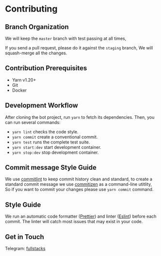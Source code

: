 # Contributing

## Branch Organization

We will keep the `master` branch with test passing at all times,

If you send a pull request, please do it against the `staging` branch, We will squash-merge all the changes.

## Contribution Prerequisites

- Yarn v1.20+
- Git
- Docker

## Development Workflow

After cloning the bot project, run `yarn` to fetch its dependencies. Then, you can run several commands:

- `yarn lint` checks the code style.
- `yarn commit` create a conventional commit.
- `yarn test` runs the complete test suite.
- `yarn start:dev` start development container.
- `yarn stop:dev` stop development container.

## Commit message Style Guide

We use [commitlint](https://commitlint.js.org/) to keep commit history clean and standard, to create a standard commit
message we use [commitizen](https://github.com/commitizen/cz-cli) as a command-line utitlity, So if you want to commit
your changes please use `yarn commit` command.

## Style Guide

We run an automatic code formatter ([Prettier](https://prettier.io/)) and linter ([Eslint](https://eslint.org/)) before
each commit. The linter will catch most issues that may exist in your code.

## Get in Touch

Telegram: [fullstacks][fullstacks-group]

[fullstacks-group]: https://t.me/fullstacks_js
